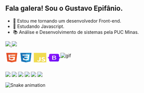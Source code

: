 ## Fala galera! Sou o Gustavo Epifânio. 


- 🔭 Estou me tornando um desenvolvedor Front-end.
- 🌱 Estudando Javascript.
- 📚 Análise e Desenvolvimento de sistemas pela PUC Minas.

<div>
  <a href="https://github.com/gustavepifanio">
  <img height="180em" src="https://github-readme-stats.vercel.app/api?username=gustavoepifanio&show_icons=true&theme=discord_old_blurple&include_all_commits=true&count_private=true"/>
  <img height="180em" src="https://github-readme-stats.vercel.app/api/top-langs/?username=gustavoepifanio&layout=compact&langs_count=16&theme=discord_old_blurple"/>
 </div>
 
 <div style="display: inline-block"><br>
  <img align="center" alt="HTML5" height="30" width="40" src="https://raw.githubusercontent.com/devicons/devicon/master/icons/html5/html5-original.svg">
  <img align="center" alt="CSS3" height="30" width="40" src="https://raw.githubusercontent.com/devicons/devicon/master/icons/css3/css3-original.svg">
  <img align="center" alt="Javascript" height="30" width="40" src="https://raw.githubusercontent.com/devicons/devicon/master/icons/javascript/javascript-plain.svg">
  <img align="center" alt="Bootstrap" height="30" width="40" src="https://raw.githubusercontent.com/devicons/devicon/master/icons/bootstrap/bootstrap-original.svg">
  <img align="right" alt="gif" src="https://cdn.discordapp.com/attachments/996203294177366116/999850074685329418/gieh.gif">
 </div>
 
 ##
 
 <div>
  <a href="https://www.linkedin.com/in/gustavo-epifanio/" target="_blank"><img src="https://img.shields.io/badge/LinkedIn-0077B5?style=for-the-badge&logo=linkedin&logoColor=white" target="_blank"></a>
  <a href="https://twitter.com/gu_epifanio" target="_blank"><img src="https://img.shields.io/badge/Twitter-1DA1F2?style=for-the-badge&logo=twitter&logoColor=white" target="_blank"></a>
  <a href="https://discord.gg/TqbGXZb97Y" target="_blank"><img src="https://img.shields.io/badge/Discord-7289DA?style=for-the-badge&logo=discord&logoColor=white" target="_blank"></a>
  <a href="https://instagram.com/gu_epifanio" target="_blank"><img src="https://img.shields.io/badge/Instagram-E4405F?style=for-the-badge&logo=instagram&logoColor=white" target="_blank"></a>
  <a href="mailto:gustavoepiphanio@gmail.com"><img src="https://img.shields.io/badge/Gmail-D14836?style=for-the-badge&logo=gmail&logoColor=white" target="_blank"></a>
  <a href="https://pt.stackoverflow.com/users/298557/gunim" target="_blank"><img src="https://img.shields.io/badge/Stack_Overflow-FE7A16?style=for-the-badge&logo=stack-overflow&logoColor=white" target="_blank"></a>
 </div>
 
 ![Snake animation](https://github.com/gustavoepifanio/gustavoepifanio/blob/output/github-contribution-grid-snake.svg)
